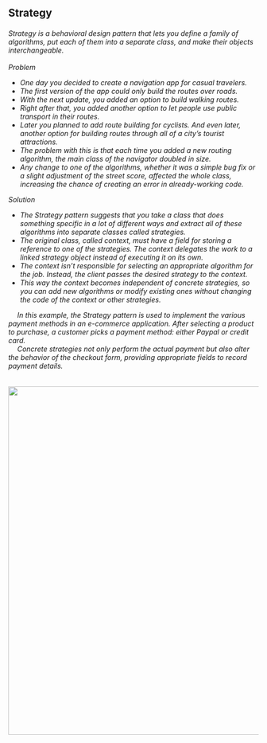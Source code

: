 ## Strategy

<h6>
  Strategy is a behavioral design pattern that lets you define a family of algorithms, put each of them into a separate class, and make their objects interchangeable. <br/>
  <br/> Problem
  <ul>
    <li>One day you decided to create a navigation app for casual travelers.</li>
    <li>The first version of the app could only build the routes over roads.</li>
    <li>With the next update, you added an option to build walking routes.</li>
    <li>Right after that, you added another option to let people use public transport in their routes.</li>
    <li>Later you planned to add route building for cyclists. And even later, another option for building routes through all of a city’s tourist attractions.</li>
    <li>The problem with this is that each time you added a new routing algorithm, the main class of the navigator doubled in size.</li>
    <li>Any change to one of the algorithms, whether it was a simple bug fix or a slight adjustment of the street score, affected the whole class, increasing the chance of creating an error in already-working code.</li>
  </ul>

  Solution
  <ul>
    <li>The Strategy pattern suggests that you take a class that does something specific in a lot of different ways and extract all of these algorithms into separate classes called strategies.</li>
    <li>The original class, called context, must have a field for storing a reference to one of the strategies. The context delegates the work to a linked strategy object instead of executing it on its own.</li>
    <li>The context isn’t responsible for selecting an appropriate algorithm for the job. Instead, the client passes the desired strategy to the context.</li>
    <li>This way the context becomes independent of concrete strategies, so you can add new algorithms or modify existing ones without changing the code of the context or other strategies.</li>
  </ul>

  &emsp; In this example, the Strategy pattern is used to implement the various payment methods in an e-commerce application. After selecting a product to purchase, a customer picks a payment method: either Paypal or credit card. <br/>
  &emsp; Concrete strategies not only perform the actual payment but also alter the behavior of the checkout form, providing appropriate fields to record payment details.
</h6>

<img src="https://github.com/user-attachments/assets/c8b2eac8-7853-45b5-9b1d-89d260e969db" width="700">
